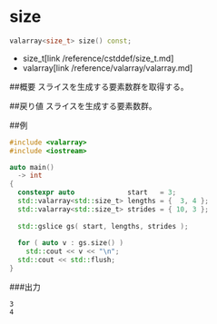 # size
```cpp
valarray<size_t> size() const;
```
* size_t[link /reference/cstddef/size_t.md]
* valarray[link /reference/valarray/valarray.md]

##概要
スライスを生成する要素数群を取得する。


##戻り値
スライスを生成する要素数群。

##例
```cpp
#include <valarray>
#include <iostream>

auto main()
  -> int
{
  constexpr auto             start   = 3;
  std::valarray<std::size_t> lengths = {  3, 4 };
  std::valarray<std::size_t> strides = { 10, 3 };
  
  std::gslice gs( start, lengths, strides );
  
  for ( auto v : gs.size() )
    std::cout << v << "\n";
  std::cout << std::flush;
}
```

###出力
```
3
4
```
